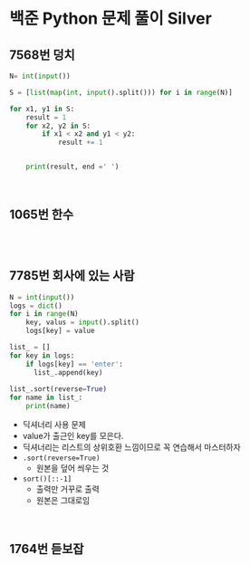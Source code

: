 # 백준 Python 문제 풀이 Silver

## 7568번 덩치

```python
N= int(input())

S = [list(map(int, input().split())) for i in range(N)]

for x1, y1 in S:
    result = 1
    for x2, y2 in S:
        if x1 < x2 and y1 < y2:
            result += 1


    print(result, end =' ')
```



<br>

## 1065번 한수

```python
```

<br>

## 7785번 회사에 있는 사람

```python
N = int(input())
logs = dict()
for i in range(N)
    key, valus = input().split()
    logs[key] = value

list_ = []
for key in logs:
    if logs[key] == 'enter':
      list_.append(key)
      
list_.sort(reverse=True)
for name in list_:
    print(name)
```

- 딕셔너리 사용 문제
- value가 출근인 key를 모은다.
- 딕셔너리는 리스트의 상위호환 느낌이므로 꼭 연습해서 마스터하자
- `.sort(reverse=True)`
  - 원본을 덮어 씌우는 것
- `sort()[::-1]`
  - 출력만 거꾸로 출력
  - 원본은 그대로임

<br>

## 1764번 듣보잡

```python
```

